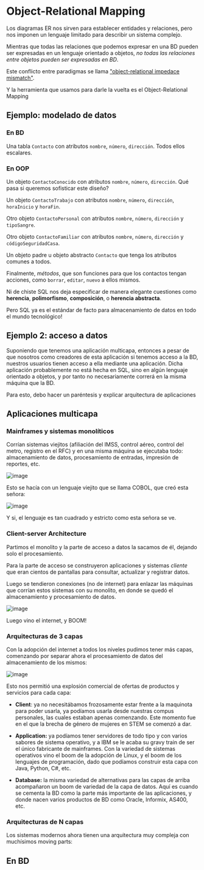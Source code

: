 # Object-Relational Mapping

Los diagramas ER nos sirven para establecer entidades y relaciones, pero nos imponen un lenguaje limitado para describir un sistema complejo.

Mientras que todas las relaciones que podemos expresar en una BD pueden ser expresadas en un lenguaje orientado a objetos, _no todas las relaciones entre objetos pueden ser expresadas en BD_.

Este conflicto entre paradigmas se llama ["object-relational impedace mismatch"](https://en.wikipedia.org/wiki/Object%E2%80%93relational_impedance_mismatch).

Y la herramienta que usamos para darle la vuelta es el Object-Relational Mapping

## Ejemplo: modelado de datos

### En BD

Una tabla `Contacto` con atributos `nombre`, `número`, `dirección`. Todos ellos escalares.

### En OOP

Un objeto `ContactoConocido` con atributos `nombre`, `número`, `dirección`. Qué pasa si queremos sofisticar este diseño?

Un objeto `ContactoTrabajo` con atributos `nombre`, `número`, `dirección`, `horaInicio` y `horaFin`.

Otro objeto `ContactoPersonal` con atributos `nombre`, `número`, `dirección` y `tipoSangre`.

Otro objeto `ContactoFamiliar` con atributos `nombre`, `número`, `dirección` y `códigoSeguridadCasa`.

Un objeto padre u objeto abstracto `Contacto` que tenga los atributos comunes a todos.

Finalmente, _métodos_, que son funciones para que los contactos tengan acciones, como `borrar`, `editar`, `nuevo` a ellos mismos.

Ni de chiste SQL nos deja especificar de manera elegante cuestiones como **herencia**, **polimorfismo**, **composición**, o **herencia abstracta**.

Pero SQL ya es el estándar de facto para almacenamiento de datos en todo el mundo tecnológico!

## Ejemplo 2: acceso a datos

Suponiendo que tenemos una aplicación multicapa, entonces a pesar de que nosotros como creadores de esta aplicación si tenemos acceso a la BD, nuestros usuarios tienen acceso a ella mediante una aplicación. Dicha aplicación probablemente no está hecha en SQL, sino en algún lenguaje orientado a objetos, y por tanto no necesariamente correrá en la misma máquina que la BD.

Para esto, debo hacer un paréntesis y explicar arquitectura de aplicaciones

## Aplicaciones multicapa

### Mainframes y sistemas monolíticos

Corrían sistemas viejitos (afiliación del IMSS, control aéreo, control del metro, registro en el RFC) y en una misma máquina se ejecutaba todo: almacenamiento de datos, procesamiento de entradas, impresión de reportes, etc.

![image](https://user-images.githubusercontent.com/1316464/116915944-4d3a7e80-ac12-11eb-94a7-a5cee5379b58.png)

Esto se hacía con un lenguaje viejito que se llama COBOL, que creó esta señora:

![image](https://user-images.githubusercontent.com/1316464/116918377-6ee93500-ac15-11eb-9742-9c6309cbdb23.png)

Y si, el lenguaje es tan cuadrado y estricto como esta señora se ve.

### Client-server Architecture

Partimos el monolito y la parte de acceso a datos la sacamos de él, dejando solo el procesamiento.

Para la parte de acceso se construyeron aplicaciones y sistemas _cliente_ que eran cientos de pantallas para consultar, actualizar y registrar datos.

Luego se tendieron conexiones (no de internet) para enlazar las máquinas que corrían estos sistemas con su monolito, en donde se quedó el almacenamiento y procesamiento de datos.

![image](https://user-images.githubusercontent.com/1316464/116916238-af937f00-ac12-11eb-9fc1-2a2808654a76.png)

Luego vino el internet, y BOOM! 

### Arquitecturas de 3 capas

Con la adopción del internet a todos los niveles pudimos tener más capas, comenzando por separar ahora el procesamiento de datos del almacenamiento de los mismos:

![image](https://user-images.githubusercontent.com/1316464/116917752-b1f6d880-ac14-11eb-9fc5-dfcbf2d9e8b0.png)

Esto nos permitió una explosión comercial de ofertas de productos y servicios para cada capa:

- **Client**: ya no necesitábamos frozosamente estar frente a la maquinota para poder usarla, ya podíamos usarla desde nuestras compus personales, las cuales estaban apenas comenzando. Este momento fue en el que la brecha de género de mujeres en STEM se comenzó a dar.

- **Application:** ya podíamos tener servidores de todo tipo y con varios sabores de sistema operativo, y a IBM se le acaba su gravy train de ser el único fabricante de mainframes. Con la variedad de sistemas operativos vino el boom de la adopción de Linux, y el boom de los lenguajes de programación, dado que podíamos construir esta capa con Java, Python, C#, etc.

- **Database:** la misma variedad de alternativas para las capas de arriba acompañaron un boom de variedad de la capa de datos. Aquí es cuando se cementa la BD como la parte más importante de las aplicaciones, y donde nacen varios productos de BD como Oracle, Informix, AS400, etc.

### Arquitecturas de N capas

Los sistemas modernos ahora tienen una arquitectura muy compleja con muchísimos moving parts:









## En BD

## 

